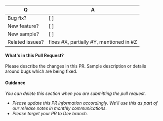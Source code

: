 | Q               | A
| --------------- | ---
| Bug fix?        | [ ]
| New feature?    | [ ]
| New sample?      | [ ]
| Related issues?  | fixes #X, partially #Y, mentioned in #Z

#### What's in this Pull Request?

Please describe the changes in this PR. Sample description or details around bugs which are being fixed.


#### Guidance
*You can delete this section when you are submitting the pull request.* 
* *Please update this PR information accordingly. We'll use this as part of our release notes in monthly communications.*
* *Please target your PR to Dev branch.*
